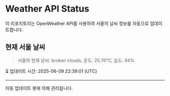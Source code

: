 
# Weather API Status

이 리포지토리는 OpenWeather API를 사용하여 서울의 날씨 정보를 자동으로 업데이트합니다.

## 현재 서울 날씨
> 서울의 현재 날씨: broken clouds, 온도: 20.76°C, 습도: 94%

⏳ 업데이트 시간: 2025-06-09 22:39:01 (UTC)

---
자동 업데이트 봇에 의해 관리됩니다.
